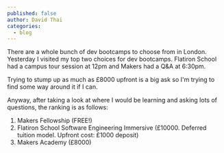 ```yaml
---
published: false
author: David Thai
categories:
  - blog
---
```

There are a whole bunch of dev bootcamps to choose from in London. Yesterday I visited my top two choices for dev bootcamps. Flatiron School had a campus tour session at 12pm and Makers had a Q&A at 6:30pm.

Trying to stump up as much as £8000 upfront is a big ask so I'm trying to find some way around it if I can.

Anyway, after taking a look at where I would be learning and asking lots of questions, the ranking is as follows:

1. Makers Fellowship (FREE!)
2. Flatiron School Software Engineering Immersive (£10000. Deferred tuition model. Upfront cost: £1000 deposit)
3. Makers Academy (£8000)

